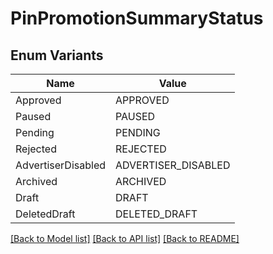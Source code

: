 # PinPromotionSummaryStatus

## Enum Variants

| Name | Value |
|---- | -----|
| Approved | APPROVED |
| Paused | PAUSED |
| Pending | PENDING |
| Rejected | REJECTED |
| AdvertiserDisabled | ADVERTISER_DISABLED |
| Archived | ARCHIVED |
| Draft | DRAFT |
| DeletedDraft | DELETED_DRAFT |


[[Back to Model list]](../README.md#documentation-for-models) [[Back to API list]](../README.md#documentation-for-api-endpoints) [[Back to README]](../README.md)


